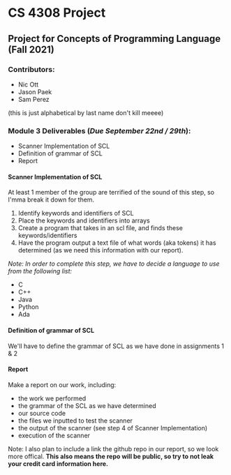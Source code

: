 # CS 4308 Project
## Project for Concepts of Programming Language (Fall 2021)

### Contributors:
- Nic Ott
- Jason Paek
- Sam Perez

(this is just alphabetical by last name don't kill meeee)

### Module 3 Deliverables (***Due September 22nd / 29th***):
- Scanner Implementation of SCL
- Definition of grammar of SCL
- Report

#### Scanner Implementation of SCL

At least 1 member of the group are terrified of the sound of this step, so I'mma break it down for them.
1. Identify keywords and identifiers of SCL
2. Place the keywords and identifiers into arrays
3. Create a program that takes in an scl file, and finds these keywords/identifiers
4. Have the program output a text file of what words (aka tokens) it has determined (as we need this information with our report).

*Note: In order to complete this step, we have to decide a language to use from the following list:*

- C
- C++
- Java
- Python
- Ada

#### Definition of grammar of SCL
We'll have to define the grammar of SCL as we have done in assignments 1 & 2

#### Report
Make a report on our work, including:
- the work we performed
- the grammar of the SCL as we have determined
- our source code
- the files we inputted to test the scanner
- the output of the scanner (see step 4 of Scanner Implementation)
- execution of the scanner

Note: I also plan to include a link the github repo in our report, so we look more offical. **This also means the repo will be public, so try to not leak your credit card information here.**
